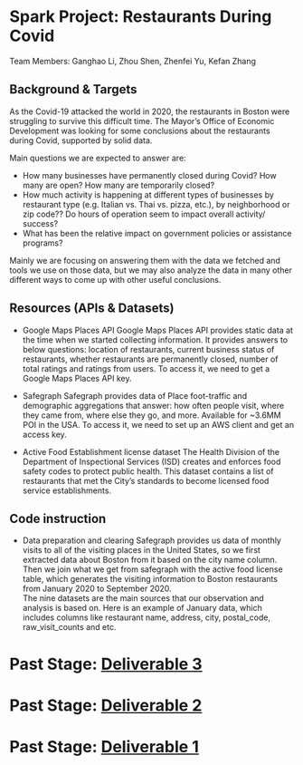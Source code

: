 # Spark Project: Restaurants During Covid
Team Members: Ganghao Li, Zhou Shen, Zhenfei Yu, Kefan Zhang

## Background & Targets

As the Covid-19 attacked the world in 2020, the restaurants in Boston were struggling to survive this difficult time. The Mayor’s Office of Economic Development was looking for some conclusions about the restaurants during Covid, supported by solid data.

Main questions we are expected to answer are:

- How many businesses have permanently closed during Covid? How many are open? How many are temporarily closed? 
- How much activity is happening at different types of businesses by restaurant type (e.g. Italian vs. Thai vs. pizza, etc.), by neighborhood or zip code?? Do hours of operation seem to impact overall activity/ success?
- What has been the relative impact on government policies or assistance programs?

Mainly we are focusing on answering them with the data we fetched and tools we use on those data, but we may also analyze the data in many other different ways to come up with other useful conclusions.

## Resources (APIs & Datasets)

- Google Maps Places API
Google Maps Places API provides static data at the time when we started collecting information. It provides answers to below questions: location of restaurants, current business status of restaurants, whether restaurants are permanently closed, number of total ratings and ratings from users. To access it, we need to get a Google Maps Places API key.

- Safegraph
Safegraph provides data of Place foot-traffic and demographic aggregations that answer: how often people visit, where they came from, where else they go, and more. Available for ~3.6MM POI in the USA. To access it, we need to set up an AWS client and get an access key. 

- Active Food Establishment license dataset
The Health Division of the Department of Inspectional Services (ISD) creates and enforces food safety codes to protect public health. This dataset contains a list of restaurants that met the City’s standards to become licensed food service establishments.

## Code instruction

- Data preparation and clearing
Safegraph provides us data of monthly visits to all of the visiting places in the United States, so we first extracted data about Boston from it based on the city name column. Then we join what we get from safegraph with the active food license table, which generates the visiting information to Boston restaurants from January 2020 to September 2020.  
The nine datasets are the main sources that our observation and analysis is based on. Here is an example of January data, which includes columns like restaurant name, address, city, postal_code, raw_visit_counts and etc.




# Past Stage: [Deliverable 3](https://github.com/ec506-Spark-Team/CS506-Fall2020-Projects/blob/master/covid_food_business_team1/Documents/deliverable_3.pdf)

# Past Stage: [Deliverable 2](https://github.com/ec506-Spark-Team/CS506-Fall2020-Projects/blob/master/covid_food_business_team1/Documents/deliverable_2.pdf)

# Past Stage: [Deliverable 1](https://github.com/ec506-Spark-Team/CS506-Fall2020-Projects/blob/master/covid_food_business_team1/Documents/deliverable_1.pdf)

